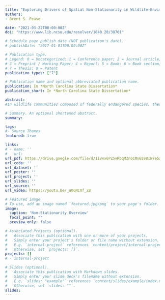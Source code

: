 ```yaml
---
title: "Exploring Drivers of Spatial Non-Stationarity in Wildlife-Environment Relationships Through Species Distribution Modeling"
authors:
- Brent S. Pease

date: "2021-03-22T00:00:00Z"
doi: "https://www.lib.ncsu.edu/resolver/1840.20/38701"

# Schedule page publish date (NOT publication's date).
# publishDate: "2017-01-01T00:00:00Z"

# Publication type.
# Legend: 0 = Uncategorized; 1 = Conference paper; 2 = Journal article;
# 3 = Preprint / Working Paper; 4 = Report; 5 = Book; 6 = Book section;
# 7 = Thesis; 8 = Patent
publication_types: ["7"]

# Publication name and optional abbreviated publication name.
publication: In *North Carolina State Dissertation*
publication_short: In *North Carolina State Dissertation*

abstract: 
#In wildlife communities composed of federally endangered species, there are often several species of conservation concern that have not yet warranted federally mandated protection. These species often need continued monitoring to inform the direction of future management. While recovering endangered species is an important conservation goal, practitioners are challenged by balancing federally mandated protocols with actions that promote non‐listed priority species. Practitioners need an understanding of how focused, single‐species management actions may affect non‐listed priority species, but developing a monitoring protocol that can detect such effects with limited resources is a challenge. Here we use constrained optimization as a path to identifying a sampling scheme that overcomes these logistical challenges and then illustrate its potential in the Sandhills region of North Carolina, USA. Using empirical results from multi‐year avian community monitoring, we parameterized simulations to understand how varying the number of sampling locations and site visits affected the optimal monitoring protocol across three different avian community composition scenarios: a community with 10 percent, 25 percent, or 50 percent non‐listed priority species. We found the greatest rate of change in precision of community‐level metrics, such as species richness, by increasing sampling replicates when surveying up to 50 sites. Importantly, this trend was apparent across all three community scenarios, indicating relatively predictable changes in uncertainty regardless of community composition. In contrast, increasing the sampling frequency did not consistently reduce uncertainty in species‐level parameters such as occupancy probability. Concerningly, we saw the greatest variation when communities were comprised of 50 percent non‐listed species suggesting increasingly complex monitoring protocols may be required if the number of non‐listed priority species continues to increase. Practitioners could consider reducing detection error of priority species through increasing sampling frequency, as this can strongly affect optimization study designs.

# Summary. An optional shortened abstract.
summary:

tags:
#- Source Themes
featured: true

links:
# - name: ''
#   url: 
url_pdf: https://drive.google.com/file/d/1ivvx6PZ5vRbqMZn6CMv6598IW7e5xL9v/view?usp=sharing
url_code: ''
url_dataset: ''
url_poster: ''
url_project: ''
url_slides: ''
url_source: ''
url_video: https://youtu.be/_a0GNIXf_Z8

# Featured image
# To use, add an image named `featured.jpg/png` to your page's folder. 
image:
  caption: 'Non-Stationarity Overview'
  focal_point: ""
  preview_only: false

# Associated Projects (optional).
#   Associate this publication with one or more of your projects.
#   Simply enter your project's folder or file name without extension.
#   E.g. `internal-project` references `content/project/internal-project/index.md`.
#   Otherwise, set `projects: []`.
projects: []
# - internal-project

# Slides (optional).
#   Associate this publication with Markdown slides.
#   Simply enter your slide deck's filename without extension.
#   E.g. `slides: "example"` references `content/slides/example/index.md`.
#   Otherwise, set `slides: ""`.
slides:
---
```


